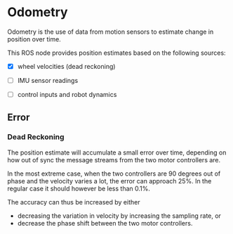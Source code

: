 # Odometry

  Odometry is the use of data from motion sensors to estimate change in position over time.

This ROS node provides position estimates based on the following sources:

* [x] wheel velocities (dead reckoning)
* [ ] IMU sensor readings
* [ ] control inputs and robot dynamics


## Error

### Dead Reckoning

The position estimate will accumulate a small error over time, depending on how out of sync the message streams from the two motor controllers are.

In the most extreme case, when the two controllers are 90 degrees out of phase and the velocity varies a lot, the error can approach 25%. In the regular case it should however be less than 0.1%.

The accuracy can thus be increased by either

- decreasing the variation in velocity by increasing the sampling rate, or
- decrease the phase shift between the two motor controllers.